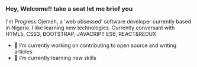 ### Hey, Welcome!! take a seat let me brief you

I'm Progress Ojemeh, a 'web obsessed' software developer currently based in Nigeria.
I like learning new technologies.
Currently conversant with HTML5, CSS3, BOOTSTRAP, JAVACRIPT ES6, REACT&REDUX 



- 🔭 I’m currently working on contributing to open source and writing articles
- 🌱 I’m currently learning new skills


